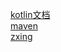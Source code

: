 [kotlin文档](http://www.kotlincn.net/docs/) <br>
[maven](https://repo1.maven.org) <br>
[zxing](https://repo1.maven.org/maven2/com/google/zxing/android-core/3.3.0/)
